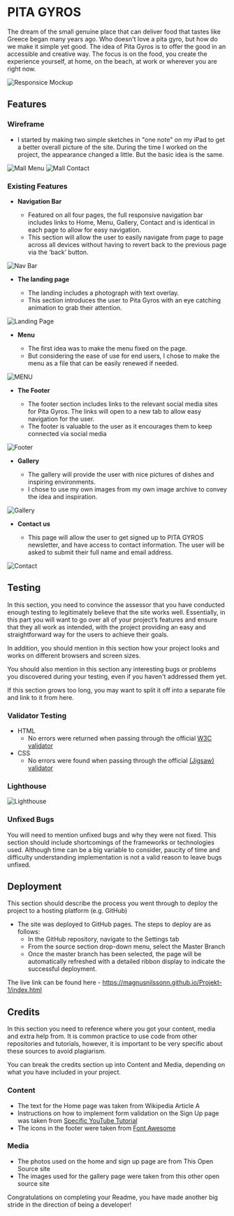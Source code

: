 # PITA GYROS

The dream of the small genuine place that can deliver food that tastes like Greece began many years ago. Who doesn't love a pita gyro, but how do we make it simple yet good. The idea of ​​Pita Gyros is to offer the good in an accessible and creative way. The focus is on the food, you create the experience yourself, at home, on the beach, at work or wherever you are right now.


![Responsice Mockup](https://i.postimg.cc/6QkDjxDW/diff-screens.png)

## Features 



### Wireframe

- I started by making two simple sketches in "one note" on my iPad to get a better overall picture of the site. During the time I worked on the project, the appearance changed a little. But the basic idea is the same.



![Mall Menu](https://i.postimg.cc/rFbz9Q88/mallmenu.png)
![Mall Contact](https://i.postimg.cc/Bb7bkCHB/mall-pitagyros.png)

### Existing Features


- __Navigation Bar__

  - Featured on all four pages, the full responsive navigation bar includes links to Home, Menu, Gallery, Contact and is identical in each page to allow for easy navigation.
  - This section will allow the user to easily navigate from page to page across all devices without having to revert back to the previous page via the ‘back’ button. 

![Nav Bar](https://i.postimg.cc/hPvQ487F/navbar.png)

- __The landing page__

  - The landing includes a photograph with text overlay.
  - This section introduces the user to Pita Gyros with an eye catching animation to grab their attention.

![Landing Page](https://i.postimg.cc/hGWX0HZg/heroimage.png)

- __Menu__

  - The first idea was to make the menu fixed on the page.
  - But considering the ease of use for end users, I chose to make the menu as a file that can be easily renewed if needed.

![MENU](https://i.postimg.cc/W1JDg2nX/menu-media.png)


- __The Footer__ 

  - The footer section includes links to the relevant social media sites for Pita Gyros. The links will open to a new tab to allow easy navigation for the user. 
  - The footer is valuable to the user as it encourages them to keep connected via social media

![Footer](https://i.postimg.cc/KvWk1Kn1/footer.png)

- __Gallery__

  - The gallery will provide the user with nice pictures of dishes and inspiring environments.
  -  I chose to use my own images from my own image archive to convey the idea and inspiration.

![Gallery](https://i.postimg.cc/g0VntN1h/gallery-media.png)

- __Contact us__

  - This page will allow the user to get signed up to PITA GYROS newsletter, and have access to contact information. The user will be asked to submit their full name and email address. 

![Contact](https://i.postimg.cc/gkDnyPg8/contact-us.png)




 

## Testing 

In this section, you need to convince the assessor that you have conducted enough testing to legitimately believe that the site works well. Essentially, in this part you will want to go over all of your project’s features and ensure that they all work as intended, with the project providing an easy and straightforward way for the users to achieve their goals.

In addition, you should mention in this section how your project looks and works on different browsers and screen sizes.

You should also mention in this section any interesting bugs or problems you discovered during your testing, even if you haven't addressed them yet.

If this section grows too long, you may want to split it off into a separate file and link to it from here.


### Validator Testing 

- HTML
  - No errors were returned when passing through the official [W3C validator](https://validator.w3.org/nu/?doc=https%3A%2F%2Fmagnusnilssonn.github.io%2FProjekt-1%2Findex.html)
- CSS
  - No errors were found when passing through the official [(Jigsaw) validator](https://jigsaw.w3.org/css-validator/validator?uri=https%3A%2F%2Fmagnusnilssonn.github.io%2FProjekt-1%2Findex.html&profile=css3svg&usermedium=all&warning=1&vextwarning=&lang=en)


### Lighthouse
![Lighthouse](https://i.postimg.cc/sDb1Jvwb/lighthouse.png)

### Unfixed Bugs

You will need to mention unfixed bugs and why they were not fixed. This section should include shortcomings of the frameworks or technologies used. Although time can be a big variable to consider, paucity of time and difficulty understanding implementation is not a valid reason to leave bugs unfixed. 

## Deployment

This section should describe the process you went through to deploy the project to a hosting platform (e.g. GitHub) 

- The site was deployed to GitHub pages. The steps to deploy are as follows: 
  - In the GitHub repository, navigate to the Settings tab 
  - From the source section drop-down menu, select the Master Branch
  - Once the master branch has been selected, the page will be automatically refreshed with a detailed ribbon display to indicate the successful deployment. 

The live link can be found here - https://magnusnilssonn.github.io/Projekt-1/index.html 


## Credits 

In this section you need to reference where you got your content, media and extra help from. It is common practice to use code from other repositories and tutorials, however, it is important to be very specific about these sources to avoid plagiarism. 

You can break the credits section up into Content and Media, depending on what you have included in your project. 

### Content 

- The text for the Home page was taken from Wikipedia Article A
- Instructions on how to implement form validation on the Sign Up page was taken from [Specific YouTube Tutorial](https://www.youtube.com/)
- The icons in the footer were taken from [Font Awesome](https://fontawesome.com/)

### Media

- The photos used on the home and sign up page are from This Open Source site
- The images used for the gallery page were taken from this other open source site


Congratulations on completing your Readme, you have made another big stride in the direction of being a developer! 

